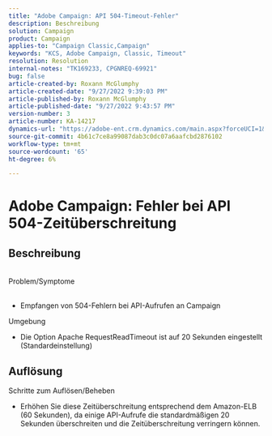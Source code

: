 ```yaml
---
title: "Adobe Campaign: API 504-Timeout-Fehler"
description: Beschreibung
solution: Campaign
product: Campaign
applies-to: "Campaign Classic,Campaign"
keywords: "KCS, Adobe Campaign, Classic, Timeout"
resolution: Resolution
internal-notes: "TK169233, CPGNREQ-69921"
bug: false
article-created-by: Roxann McGlumphy
article-created-date: "9/27/2022 9:39:03 PM"
article-published-by: Roxann McGlumphy
article-published-date: "9/27/2022 9:43:57 PM"
version-number: 3
article-number: KA-14217
dynamics-url: "https://adobe-ent.crm.dynamics.com/main.aspx?forceUCI=1&pagetype=entityrecord&etn=knowledgearticle&id=fb9fddcd-ac3e-ed11-9db1-00224808613b"
source-git-commit: 4b61c7ce8a99087dab3c0dc07a6aafcbd2876102
workflow-type: tm+mt
source-wordcount: '65'
ht-degree: 6%

---
```


# Adobe Campaign: Fehler bei API 504-Zeitüberschreitung

## Beschreibung

<br>Problem/Symptome<br><br>
- Empfangen von 504-Fehlern bei API-Aufrufen an Campaign



Umgebung
- Die Option Apache RequestReadTimeout ist auf 20 Sekunden eingestellt (Standardeinstellung)



## Auflösung

Schritte zum Auflösen/Beheben
- Erhöhen Sie diese Zeitüberschreitung entsprechend dem Amazon-ELB (60 Sekunden), da einige API-Aufrufe die standardmäßigen 20 Sekunden überschreiten und die Zeitüberschreitung verringern können.

